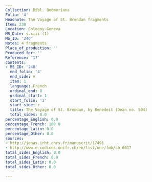 ```yaml
---
Collection: Bibl. Bodmeriana
Folia: '4'
Headnote: The Voyage of St. Brendan fragments
Item: 230
Location: Cologny-Geneva
MS_Date: s.xiii (1)
MS_ID: '240'
Notes: 4 fragments
Place_of_production: ''
Produced_for: ''
Reference: '17'
contents:
- MS_ID: '240'
  end_folio: '4'
  end_side: v
  item: 1
  language: French
  ordinal_end: 8
  ordinal_start: 1
  start_folio: '1'
  start_side: r
  title: The Voyage of St. Brendan, by Benedeit (Dean no. 504)
  total_sides: 8.0
percentage_English: 0.0
percentage_French: 100.0
percentage_Latin: 0.0
percentage_Other: 0.0
sources:
- http://jonas.irht.cnrs.fr/manuscrit/17491
- http://www.e-codices.unifr.ch/en/list/one/fmb/cb-0017
total_sides_English: 0.0
total_sides_French: 8.0
total_sides_Latin: 0.0
total_sides_Other: 0.0

---
```

